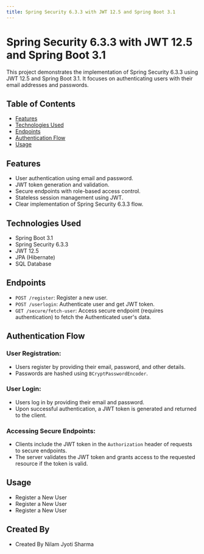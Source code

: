 ```yaml
---
title: Spring Security 6.3.3 with JWT 12.5 and Spring Boot 3.1
---
```


# Spring Security 6.3.3 with JWT 12.5 and Spring Boot 3.1

This project demonstrates the implementation of Spring Security 6.3.3 using JWT 12.5 and Spring Boot 3.1. It focuses on authenticating users with their email addresses and passwords.

## Table of Contents

- [Features](#features)
- [Technologies Used](#technologies-used)
- [Endpoints](#endpoints)
- [Authentication Flow](#authentication-flow)
- [Usage](#usage)

## Features

- User authentication using email and password.
- JWT token generation and validation.
- Secure endpoints with role-based access control.
- Stateless session management using JWT.
- Clear implementation of Spring Security 6.3.3 flow.

## Technologies Used

- Spring Boot 3.1
- Spring Security 6.3.3
- JWT 12.5
- JPA (Hibernate)
- SQL Database

## Endpoints

- `POST /register`: Register a new user.
- `POST /userlogin`: Authenticate user and get JWT token.
- `GET /secure/fetch-user`: Access secure endpoint (requires authentication) to fetch the Authenticated user's data.


## Authentication Flow

### User Registration:

- Users register by providing their email, password, and other details.
- Passwords are hashed using `BCryptPasswordEncoder`.

### User Login:

- Users log in by providing their email and password.
- Upon successful authentication, a JWT token is generated and returned to the client.

### Accessing Secure Endpoints:

- Clients include the JWT token in the `Authorization` header of requests to secure endpoints.
- The server validates the JWT token and grants access to the requested resource if the token is valid.


## Usage

- Register a New User
- Register a New User
- Register a New User

## Created By

- Created By Nilam Jyoti Sharma

